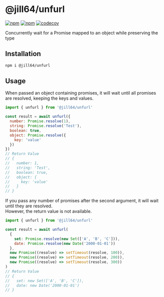 # @jill64/unfurl

[![npm](https://img.shields.io/npm/v/%40jill64%2Funfurl)](https://npmjs.com/package/@jill64/unfurl)
[![npm](https://img.shields.io/npm/l/%40jill64%2Funfurl)](https://npmjs.com/package/@jill64/unfurl)
[![codecov](https://codecov.io/github/jill64/unfurl/graph/badge.svg?token=SC3Z3UKGRZ)](https://codecov.io/github/jill64/unfurl)

Concurrently wait for a Promise mapped to an object while preserving the type

## Installation

```sh
npm i @jill64/unfurl
```

## Usage

When passed an object containing promises, it will wait until all promises are resolved, keeping the keys and values.

```js
import { unfurl } from '@jill64/unfurl'

const result = await unfurl({
  number: Promise.resolve(1),
  string: Promise.resolve('Test'),
  boolean: true,
  object: Promise.resolve({
    key: 'value'
  })
})
// Return Value
// {
//   number: 1,
//   string: 'Test',
//   boolean: true,
//   object: {
//     key: 'value'
//   }
// }
```

If you pass any number of promises after the second argument, it will wait until they are resolved.  
However, the return value is not available.

```js
import { unfurl } from '@jill64/unfurl'

const result = await unfurl(
  {
    set: Promise.resolve(new Set(['A', 'B', 'C'])),
    date: Promise.resolve(new Date('2000-01-01'))
  },
  new Promise((resolve) => setTimeout(resolve, 100)),
  new Promise((resolve) => setTimeout(resolve, 200)),
  new Promise((resolve) => setTimeout(resolve, 300))
)
// Return Value
// {
//   set: new Set(['A', 'B', 'C']),
//   date: new Date('2000-01-01')
// }
```
